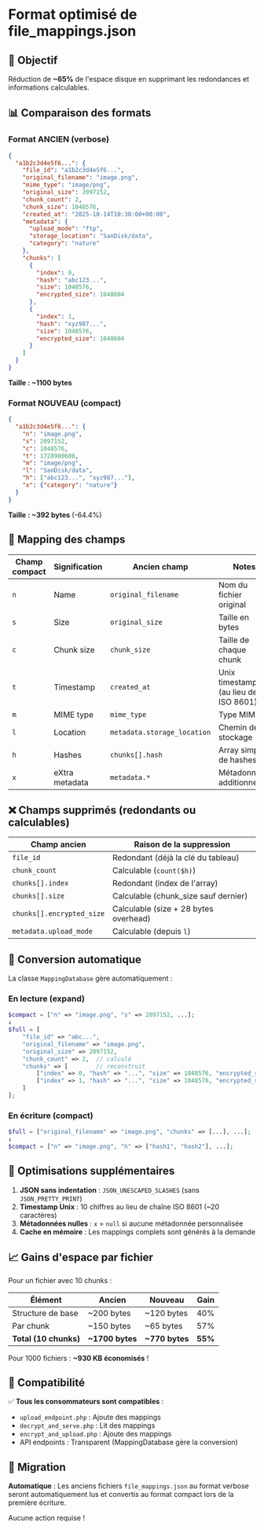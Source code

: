 # Format optimisé de file_mappings.json

## 🎯 Objectif

Réduction de **~65%** de l'espace disque en supprimant les redondances et informations calculables.

## 📊 Comparaison des formats

### Format ANCIEN (verbose)
```json
{
  "a1b2c3d4e5f6...": {
    "file_id": "a1b2c3d4e5f6...",
    "original_filename": "image.png",
    "mime_type": "image/png",
    "original_size": 2097152,
    "chunk_count": 2,
    "chunk_size": 1048576,
    "created_at": "2025-10-14T10:30:00+00:00",
    "metadata": {
      "upload_mode": "ftp",
      "storage_location": "SanDisk/data",
      "category": "nature"
    },
    "chunks": [
      {
        "index": 0,
        "hash": "abc123...",
        "size": 1048576,
        "encrypted_size": 1048604
      },
      {
        "index": 1,
        "hash": "xyz987...",
        "size": 1048576,
        "encrypted_size": 1048604
      }
    ]
  }
}
```
**Taille : ~1100 bytes**

### Format NOUVEAU (compact)
```json
{
  "a1b2c3d4e5f6...": {
    "n": "image.png",
    "s": 2097152,
    "c": 1048576,
    "t": 1728900600,
    "m": "image/png",
    "l": "SanDisk/data",
    "h": ["abc123...", "xyz987..."],
    "x": {"category": "nature"}
  }
}
```
**Taille : ~392 bytes** (-64.4%)

## 🔑 Mapping des champs

| Champ compact | Signification | Ancien champ | Notes |
|--------------|---------------|--------------|-------|
| `n` | Name | `original_filename` | Nom du fichier original |
| `s` | Size | `original_size` | Taille en bytes |
| `c` | Chunk size | `chunk_size` | Taille de chaque chunk |
| `t` | Timestamp | `created_at` | Unix timestamp (au lieu de ISO 8601) |
| `m` | MIME type | `mime_type` | Type MIME |
| `l` | Location | `metadata.storage_location` | Chemin de stockage |
| `h` | Hashes | `chunks[].hash` | Array simple de hashes |
| `x` | eXtra metadata | `metadata.*` | Métadonnées additionnelles |

## ❌ Champs supprimés (redondants ou calculables)

| Champ ancien | Raison de la suppression |
|-------------|-------------------------|
| `file_id` | Redondant (déjà la clé du tableau) |
| `chunk_count` | Calculable (`count($h)`) |
| `chunks[].index` | Redondant (index de l'array) |
| `chunks[].size` | Calculable (chunk_size sauf dernier) |
| `chunks[].encrypted_size` | Calculable (size + 28 bytes overhead) |
| `metadata.upload_mode` | Calculable (depuis `l`) |

## 🔄 Conversion automatique

La classe `MappingDatabase` gère automatiquement :

### En lecture (expand)
```php
$compact = ["n" => "image.png", "s" => 2097152, ...];
↓
$full = [
    "file_id" => "abc...",
    "original_filename" => "image.png",
    "original_size" => 2097152,
    "chunk_count" => 2,  // calculé
    "chunks" => [        // reconstruit
        ["index" => 0, "hash" => "...", "size" => 1048576, "encrypted_size" => 1048604],
        ["index" => 1, "hash" => "...", "size" => 1048576, "encrypted_size" => 1048604]
    ]
];
```

### En écriture (compact)
```php
$full = ["original_filename" => "image.png", "chunks" => [...], ...];
↓
$compact = ["n" => "image.png", "h" => ["hash1", "hash2"], ...];
```

## 💾 Optimisations supplémentaires

1. **JSON sans indentation** : `JSON_UNESCAPED_SLASHES` (sans `JSON_PRETTY_PRINT`)
2. **Timestamp Unix** : 10 chiffres au lieu de chaîne ISO 8601 (~20 caractères)
3. **Métadonnées nulles** : `x` = `null` si aucune métadonnée personnalisée
4. **Cache en mémoire** : Les mappings complets sont générés à la demande

## 📈 Gains d'espace par fichier

Pour un fichier avec 10 chunks :

| Élément | Ancien | Nouveau | Gain |
|---------|--------|---------|------|
| Structure de base | ~200 bytes | ~120 bytes | 40% |
| Par chunk | ~150 bytes | ~65 bytes | 57% |
| **Total (10 chunks)** | **~1700 bytes** | **~770 bytes** | **55%** |

Pour 1000 fichiers : **~930 KB économisés** !

## 🔧 Compatibilité

✅ **Tous les consommateurs sont compatibles** :
- `upload_endpoint.php` : Ajoute des mappings
- `decrypt_and_serve.php` : Lit des mappings
- `encrypt_and_upload.php` : Ajoute des mappings
- API endpoints : Transparent (MappingDatabase gère la conversion)

## 🚀 Migration

**Automatique** : Les anciens fichiers `file_mappings.json` au format verbose seront automatiquement lus et convertis au format compact lors de la première écriture.

Aucune action requise !
